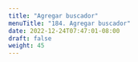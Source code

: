 ```yaml
---
title: "Agregar buscador"
menuTitle: "184. Agregar buscador"
date: 2022-12-24T07:47:01-08:00
draft: false
weight: 45
---
```

